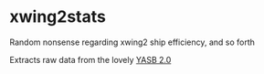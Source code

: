 # xwing2stats

Random nonsense regarding xwing2 ship efficiency, and so forth

Extracts raw data from the lovely [YASB 2.0](https://github.com/raithos/xwing/)